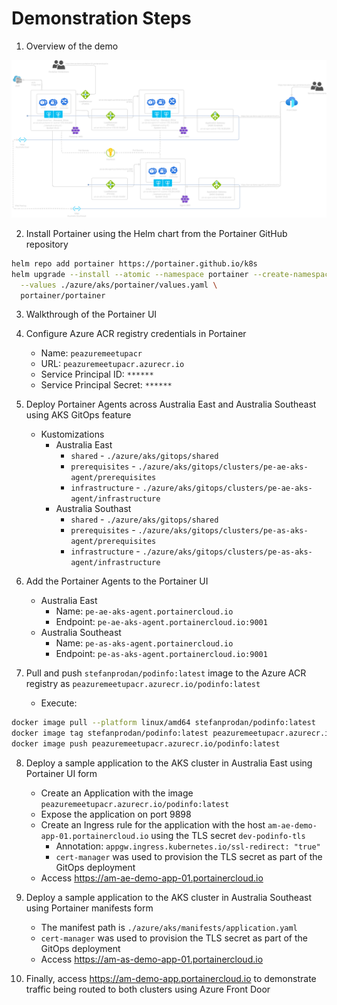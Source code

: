 # Demonstration Steps

1. Overview of the demo

![alt text](architecture.png)

2. Install Portainer using the Helm chart from the Portainer GitHub repository

```sh
helm repo add portainer https://portainer.github.io/k8s
helm upgrade --install --atomic --namespace portainer --create-namespace portainer \
  --values ./azure/aks/portainer/values.yaml \
  portainer/portainer
```

3. Walkthrough of the Portainer UI

4. Configure Azure ACR registry credentials in Portainer
    * Name: `peazuremeetupacr`
    * URL: `peazuremeetupacr.azurecr.io`
    * Service Principal ID: `******`
    * Service Principal Secret: `******`

5. Deploy Portainer Agents across Australia East and Australia Southeast using AKS GitOps feature
    * Kustomizations
      * Australia East
        * `shared` - `./azure/aks/gitops/shared`
        * `prerequisites` - `./azure/aks/gitops/clusters/pe-ae-aks-agent/prerequisites`
        * `infrastructure` - `./azure/aks/gitops/clusters/pe-ae-aks-agent/infrastructure`
      * Australia Southast
        * `shared` - `./azure/aks/gitops/shared`
        * `prerequisites` - `./azure/aks/gitops/clusters/pe-as-aks-agent/prerequisites`
        * `infrastructure` - `./azure/aks/gitops/clusters/pe-as-aks-agent/infrastructure`

6. Add the Portainer Agents to the Portainer UI
    * Australia East
      * Name: `pe-ae-aks-agent.portainercloud.io`
      * Endpoint: `pe-ae-aks-agent.portainercloud.io:9001`
    * Australia Southeast
      * Name: `pe-as-aks-agent.portainercloud.io`
      * Endpoint: `pe-as-aks-agent.portainercloud.io:9001`

7. Pull and push `stefanprodan/podinfo:latest` image to the Azure ACR registry as `peazuremeetupacr.azurecr.io/podinfo:latest`
    * Execute:

```sh
docker image pull --platform linux/amd64 stefanprodan/podinfo:latest
docker image tag stefanprodan/podinfo:latest peazuremeetupacr.azurecr.io/podinfo:latest
docker image push peazuremeetupacr.azurecr.io/podinfo:latest
```

8. Deploy a sample application to the AKS cluster in Australia East using Portainer UI form
    * Create an Application with the image `peazuremeetupacr.azurecr.io/podinfo:latest`
    * Expose the application on port 9898
    * Create an Ingress rule for the application with the host `am-ae-demo-app-01.portainercloud.io` using the TLS secret `dev-podinfo-tls`
      * Annotation: `appgw.ingress.kubernetes.io/ssl-redirect: "true"`
      * `cert-manager` was used to provision the TLS secret as part of the GitOps deployment
    * Access https://am-ae-demo-app-01.portainercloud.io

9. Deploy a sample application to the AKS cluster in Australia Southeast using Portainer manifests form
    * The manifest path is `./azure/aks/manifests/application.yaml`
    * `cert-manager` was used to provision the TLS secret as part of the GitOps deployment
    * Access https://am-as-demo-app-01.portainercloud.io

10. Finally, access https://am-demo-app.portainercloud.io to demonstrate traffic being routed to both clusters using Azure Front Door
